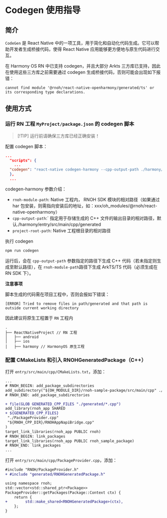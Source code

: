 <!-- {% raw %} -->

# Codegen 使用指导

## 简介

`CodeGen` 是 React Native 中的一项工具，用于简化和自动化代码生成。它可以帮助开发者生成桥接代码，使得 React Native 应用能够更方便地与原生代码进行交互。

在 Harmony OS RN 中已支持 codegen，并且大部分 Arkts 三方库已支持，因此在使用这些三方库之前需要通过 codegen 生成桥接代码，否则可能会出现如下报错：

```
cannot find module '@rnoh/react-native-openharmony/generated/ts' or its corresponding type declarations.
```

## 使用方式

### 运行 RN 工程 `MyProject/package.json` 的 codegen 脚本

> [!TIP] 运行前请确保三方库已经正确安装！

配置 codegen 脚本：

```json
...
  "scripts": {
    ...
  "codegen": "react-native codegen-harmony --cpp-output-path ./harmony/entry/src/main/cpp/generated --rnoh-module-path ./harmony/entry/oh_modules/@rnoh/react-native-openharmony"
  },
  ...
```

codegen-harmony 参数介绍：

- `rnoh-module-path`: Native 工程内， RNOH SDK 模块的相对路径（如果通过 har 包安装，则需指向安装后的地址，如：xxx/oh_modules/@rnoh/react-native-openharmony）
- `cpp-output-path`:` 指定⽤于存储⽣成的 C++ 文件的输出⽬录的相对路径，默认./harmony/entry/src/main/cpp/generated
- `project-root-path`: Native 工程根⽬录的相对路径

执行 codegen

```bash
npm run codegen
```

运行后，会在 `cpp-output-path` 参数指定的路径下生成 C++ 代码（若未指定则生成至默认路径），在 `rnoh-module-path`路径下生成 ArkTS/TS 代码（必须生成在 RN SDK 下）。

**注意事项**

脚本生成的代码需在项目工程中，否则会报如下错误：

```
[ERROR] Tried to remove files in path/generated and that path is outside current working directory
```

因此建议将原生工程置于 `RN` 工程内

```
.
├── ReactNativeProject // RN 工程
│   ├── android
│   ├── ios
│   ├── harmony // HarmonyOS 原生工程
```

### 配置 CMakeLists 和引入 RNOHGeneratedPackage（C++）

打开 `entry/src/main/cpp/CMakeLists.txt`，添加：

```diff
...
# RNOH_BEGIN: add_package_subdirectories
add_subdirectory("${OH_MODULE_DIR}/rnoh-sample-package/src/main/cpp" ./sample-package)
# RNOH_END: add_package_subdirectories

+ file(GLOB GENERATED_CPP_FILES "./generated/*.cpp")
add_library(rnoh_app SHARED
+ ${GENERATED_CPP_FILES}
 "./PackageProvider.cpp"
 "${RNOH_CPP_DIR}/RNOHAppNapiBridge.cpp"
)
target_link_libraries(rnoh_app PUBLIC rnoh)
# RNOH_BEGIN: link_packages
target_link_libraries(rnoh_app PUBLIC rnoh_sample_package)
# RNOH_END: link_packages
...
```

打开 `entry/src/main/cpp/PackageProvider.cpp`，添加：

```diff
#include "RNOH/PackageProvider.h"
+ #include "generated/RNOHGeneratedPackage.h"

using namespace rnoh;
std::vector<std::shared_ptr<Package>>
PackageProvider::getPackages(Package::Context ctx) {
    return {
+        std::make_shared<RNOHGeneratedPackage>(ctx),
    };
}
```

<!-- {% endraw %} -->
